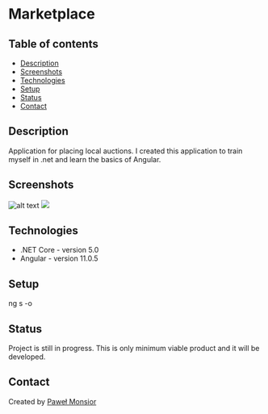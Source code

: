 # Marketplace

## Table of contents
* [Description](#description)
* [Screenshots](#screenshots)
* [Technologies](#technologies)
* [Setup](#setup)
* [Status](#status)
* [Contact](#contact)

## Description
Application for placing local auctions. I created this application to train myself in .net and learn the basics of Angular.

## Screenshots
![alt text]()
<img src="https://ibb.co/1KFRhWk">

## Technologies
* .NET Core - version 5.0
* Angular - version 11.0.5

## Setup
ng s -o

## Status
Project is still in progress. This is only minimum viable product and it will be developed.

## Contact
Created by [Paweł Monsior](https://www.linkedin.com/in/paweł-monsior-1349441a5/)
